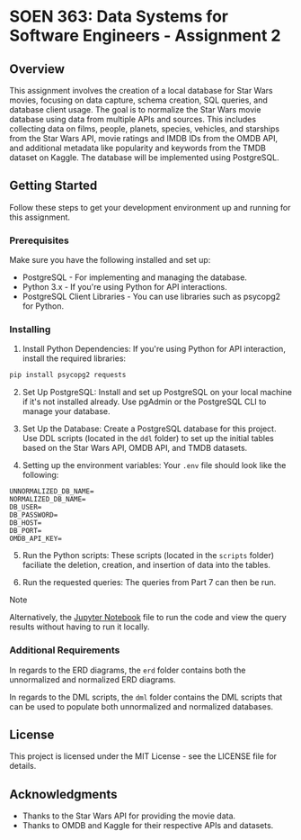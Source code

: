 # SOEN 363: Data Systems for Software Engineers - Assignment 2

## Overview

This assignment involves the creation of a local database for Star Wars movies, focusing on data capture, schema creation, SQL queries, and database client usage. The goal is to normalize the Star Wars movie database using data from multiple APIs and sources. This includes collecting data on films, people, planets, species, vehicles, and starships from the Star Wars API, movie ratings and IMDB IDs from the OMDB API, and additional metadata like popularity and keywords from the TMDB dataset on Kaggle. The database will be implemented using PostgreSQL.

## Getting Started

Follow these steps to get your development environment up and running for this assignment.

### Prerequisites

Make sure you have the following installed and set up:

- PostgreSQL - For implementing and managing the database.
- Python 3.x - If you're using Python for API interactions.
- PostgreSQL Client Libraries - You can use libraries such as psycopg2 for Python.

### Installing

1. Install Python Dependencies: If you're using Python for API interaction, install the required libraries:

```bash
pip install psycopg2 requests
```

2. Set Up PostgreSQL: Install and set up PostgreSQL on your local machine if it's not installed already. Use pgAdmin or the PostgreSQL CLI to manage your database.

3. Set Up the Database:
   Create a PostgreSQL database for this project.
   Use DDL scripts (located in the `ddl` folder) to set up the initial tables based on the Star Wars API, OMDB API, and TMDB datasets.

4. Setting up the environment variables: Your `.env` file should look like the following:

```plaintext
UNNORMALIZED_DB_NAME=
NORMALIZED_DB_NAME=
DB_USER=
DB_PASSWORD=
DB_HOST=
DB_PORT=
OMDB_API_KEY=
```

5. Run the Python scripts: These scripts (located in the `scripts` folder) faciliate the deletion, creation, and insertion of data into the tables.

6. Run the requested queries: The queries from Part 7 can then be run.

> [!NOTE]
> Alternatively, the [Jupyter Notebook](A3_NiravPatel_40248940.ipynb) file to run the code and view the query results without having to run it locally.

### Additional Requirements

In regards to the ERD diagrams, the `erd` folder contains both the unnormalized and normalized ERD diagrams.

In regards to the DML scripts, the `dml` folder contains the DML scripts that can be used to populate both unnormalized and normalized databases.

## License

This project is licensed under the MIT License - see the LICENSE file for details.

## Acknowledgments

- Thanks to the Star Wars API for providing the movie data.
- Thanks to OMDB and Kaggle for their respective APIs and datasets.
